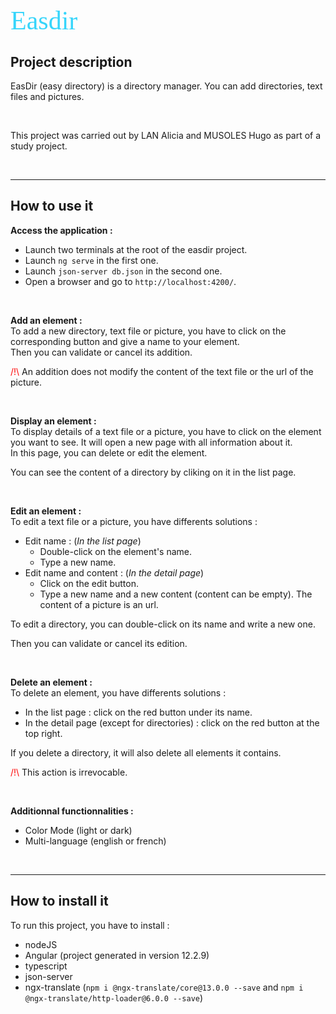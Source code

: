 #  <span style="font: 1.5em 'Forte'; color:rgb(54, 213, 251)">Easdir</span>

## Project description

EasDir (easy directory) is a directory manager. You can add directories, text files and pictures.

</br>

This project was carried out by LAN Alicia and MUSOLES Hugo as part of a study project.

</br>

---

## How to use it

**Access the application :**
- Launch two terminals at the root of the easdir project.
- Launch `ng serve` in the first one.
- Launch `json-server db.json` in the second one.
- Open a browser and go to `http://localhost:4200/`.

</br>

**Add an element :**   
To add a new directory, text file or picture, you have to click on the corresponding button and give a name to your element.  
Then you can validate or cancel its addition.  

<span style="color:red">/!\ </span> An addition does not modify the content of the text file or the url of the picture. 


</br>

**Display an element :**  
To display details of a text file or a picture, you have to click on the element you want to see. It will open a new page with all information about it.  
In this page, you can delete or edit the element.

You can see the content of a directory by cliking on it in the list page.

</br>

**Edit an element :**  
To edit a text file or a picture, you have differents solutions :
- Edit name : (*In the list page*)
  - Double-click on the element's name.
  - Type a new name.
- Edit name and content : (*In the detail page*)
  - Click on the edit button.
  - Type a new name and a new content (content can be empty). The content of a picture is an url.

To edit a directory, you can double-click on its name and write a new one.  

Then you can validate or cancel its edition. 

</br>

**Delete an element :**  
To delete an element, you have differents solutions : 
- In the list page : click on the red button under its name.
- In the detail page (except for directories) : click on the red button at the top right.

If you delete a directory, it will also delete all elements it contains.  

<span style="color:red">/!\ </span> This action is irrevocable.

</br>

**Additionnal functionnalities :**
- Color Mode (light or dark)
- Multi-language (english or french)

</br>

---

## How to install it 

To run this project, you have to install :
- nodeJS
- Angular (project generated in version 12.2.9)
- typescript
- json-server
- ngx-translate (`npm i @ngx-translate/core@13.0.0 --save` and `npm i @ngx-translate/http-loader@6.0.0 --save`) 

